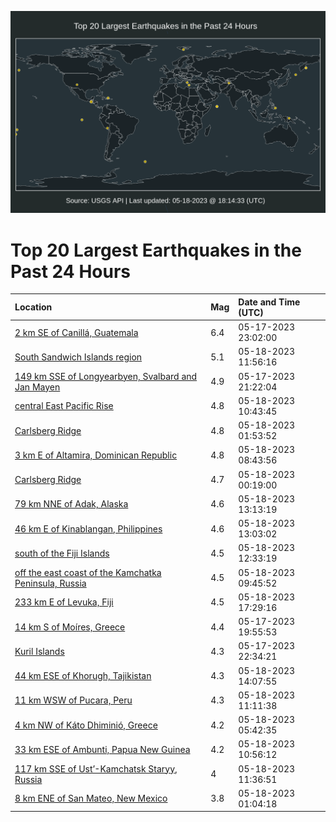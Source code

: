 ![Map](./map.png)

# Top 20 Largest Earthquakes in the Past 24 Hours

| Location | Mag | Date and Time (UTC) |
|:---|:---|:---|
| [2 km SE of Canillá, Guatemala](https://earthquake.usgs.gov/earthquakes/eventpage/us6000kcnb) | 6.4 | 05-17-2023 23:02:00 |
| [South Sandwich Islands region](https://earthquake.usgs.gov/earthquakes/eventpage/us6000kcss) | 5.1 | 05-18-2023 11:56:16 |
| [149 km SSE of Longyearbyen, Svalbard and Jan Mayen](https://earthquake.usgs.gov/earthquakes/eventpage/us6000kcmd) | 4.9 | 05-17-2023 21:22:04 |
| [central East Pacific Rise](https://earthquake.usgs.gov/earthquakes/eventpage/us6000kcsa) | 4.8 | 05-18-2023 10:43:45 |
| [Carlsberg Ridge](https://earthquake.usgs.gov/earthquakes/eventpage/us6000kcqx) | 4.8 | 05-18-2023 01:53:52 |
| [3 km E of Altamira, Dominican Republic](https://earthquake.usgs.gov/earthquakes/eventpage/us6000kcrq) | 4.8 | 05-18-2023 08:43:56 |
| [Carlsberg Ridge](https://earthquake.usgs.gov/earthquakes/eventpage/us6000kcpt) | 4.7 | 05-18-2023 00:19:00 |
| [79 km NNE of Adak, Alaska](https://earthquake.usgs.gov/earthquakes/eventpage/us6000kct6) | 4.6 | 05-18-2023 13:13:19 |
| [46 km E of Kinablangan, Philippines](https://earthquake.usgs.gov/earthquakes/eventpage/us6000kct5) | 4.6 | 05-18-2023 13:03:02 |
| [south of the Fiji Islands](https://earthquake.usgs.gov/earthquakes/eventpage/us6000kcsz) | 4.5 | 05-18-2023 12:33:19 |
| [off the east coast of the Kamchatka Peninsula, Russia](https://earthquake.usgs.gov/earthquakes/eventpage/us6000kcrz) | 4.5 | 05-18-2023 09:45:52 |
| [233 km E of Levuka, Fiji](https://earthquake.usgs.gov/earthquakes/eventpage/us6000kcwx) | 4.5 | 05-18-2023 17:29:16 |
| [14 km S of Moíres, Greece](https://earthquake.usgs.gov/earthquakes/eventpage/us6000kclg) | 4.4 | 05-17-2023 19:55:53 |
| [Kuril Islands](https://earthquake.usgs.gov/earthquakes/eventpage/us6000kcn7) | 4.3 | 05-17-2023 22:34:21 |
| [44 km ESE of Khorugh, Tajikistan](https://earthquake.usgs.gov/earthquakes/eventpage/us6000kctj) | 4.3 | 05-18-2023 14:07:55 |
| [11 km WSW of Pucara, Peru](https://earthquake.usgs.gov/earthquakes/eventpage/us6000kcsh) | 4.3 | 05-18-2023 11:11:38 |
| [4 km NW of Káto Dhiminió, Greece](https://earthquake.usgs.gov/earthquakes/eventpage/us6000kcr2) | 4.2 | 05-18-2023 05:42:35 |
| [33 km ESE of Ambunti, Papua New Guinea](https://earthquake.usgs.gov/earthquakes/eventpage/us6000kcsc) | 4.2 | 05-18-2023 10:56:12 |
| [117 km SSE of Ust’-Kamchatsk Staryy, Russia](https://earthquake.usgs.gov/earthquakes/eventpage/us6000kcsp) | 4 | 05-18-2023 11:36:51 |
| [8 km ENE of San Mateo, New Mexico](https://earthquake.usgs.gov/earthquakes/eventpage/us6000kcpy) | 3.8 | 05-18-2023 01:04:18 |
